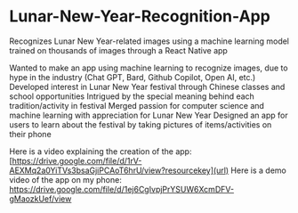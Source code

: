 # Lunar-New-Year-Recognition-App
Recognizes Lunar New Year-related images using a machine learning model trained on thousands of images through a React Native app

Wanted to make an app using machine learning to recognize images, due to hype in the industry (Chat GPT, Bard, Github Copilot, Open AI, etc.)
Developed interest in Lunar New Year festival through Chinese classes and school opportunities
Intrigued by the special meaning behind each tradition/activity in festival
Merged passion for computer science and machine learning with appreciation for Lunar New Year
Designed an app for users to learn about the festival by taking pictures of items/activities on their phone

Here is a video explaining the creation of the app: [https://drive.google.com/file/d/1rV-AEXMq2a0YiTVs3bsaGjiPCAoT6hrU/view?resourcekey](url)
Here is a demo video of the app on my phone: [https://drive.google.com/file/d/1ej6CgIvpjPrYSUW6XcmDFV-gMaozkUef/view
](url)
